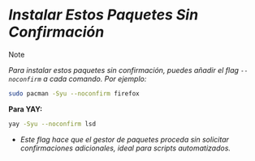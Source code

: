 <!-- Autor: Daniel Benjamin Perez Morales -->
<!-- GitHub: https://github.com/DanielPerezMoralesDev13 -->
<!-- Correo electrónico: danielperezdev@proton.me -->

# ***Instalar Estos Paquetes Sin Confirmación***

> [!NOTE]
> *Para instalar estos paquetes sin confirmación, puedes añadir el flag `--noconfirm` a cada comando. Por ejemplo:*

```bash
sudo pacman -Syu --noconfirm firefox
```

**Para YAY:**

```bash
yay -Syu --noconfirm lsd
```

- *Este flag hace que el gestor de paquetes proceda sin solicitar confirmaciones adicionales, ideal para scripts automatizados.*
